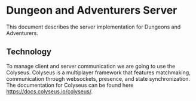 # Dungeon and Adventurers Server
This document describes the server implementation for Dungeons and Adventurers.

## Technology
To manage client and server communication we are going to use the Colyseus. Colyseus is a multiplayer framework that features matchmaking, communication through websockets, presence, and state synchronization. The documentation for Colyseus can be found here https://docs.colyseus.io/colyseus/. 